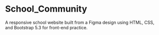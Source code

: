 # School_Community
A responsive school website built from a Figma design using HTML, CSS, and Bootstrap 5.3 for front-end practice.

